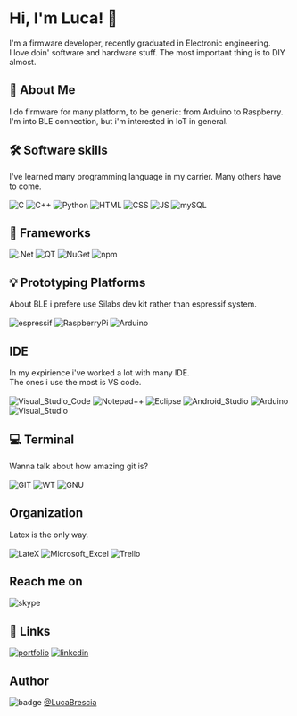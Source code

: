 


# Hi, I'm Luca! 👋

I'm a firmware developer, recently graduated in Electronic engineering. </br>
I love doin' software and hardware stuff. The most important thing is to DIY almost.

## 🚀 About Me
I do firmware for many platform, to be generic: from Arduino to Raspberry. </br>
I'm into BLE connection, but i'm interested in IoT in general.

## 🛠 Software skills
I've learned many programming language in my carrier. 
Many others have to come. </br></br>
![C](https://img.shields.io/badge/C-00599C?style=for-the-badge&logo=c&logoColor=white)
![C++](https://img.shields.io/badge/C%2B%2B-00599C?style=for-the-badge&logo=c%2B%2B&logoColor=white)
![Python](https://img.shields.io/badge/Python-FFD43B?style=for-the-badge&logo=python&logoColor=blue)
![HTML](https://img.shields.io/badge/HTML5-E34F26?style=for-the-badge&logo=html5&logoColor=white)
![CSS](https://img.shields.io/badge/CSS3-1572B6?style=for-the-badge&logo=css3&logoColor=white)
![JS](https://img.shields.io/badge/JavaScript-323330?style=for-the-badge&logo=javascript&logoColor=F7DF1E)
![mySQL](https://img.shields.io/badge/MySQL-005C84?style=for-the-badge&logo=mysql&logoColor=white)

## 🚀 Frameworks
![.Net](https://img.shields.io/badge/.NET-512BD4?style=for-the-badge&logo=dotnet&logoColor=white)
![QT](https://img.shields.io/badge/Qt-41CD52?style=for-the-badge&logo=qt&logoColor=white)
![NuGet](https://img.shields.io/badge/NuGet-004880?style=for-the-badge&logo=nuget&logoColor=white)
![npm](https://img.shields.io/badge/npm-CB3837?style=for-the-badge&logo=npm&logoColor=white)


## 💡 Prototyping Platforms
About BLE i prefere use Silabs dev kit rather than espressif system. </br></br>
![espressif](https://img.shields.io/badge/espressif-E7352C?style=for-the-badge&logo=espressif&logoColor=white)
![RaspberryPi](https://img.shields.io/badge/Raspberry%20Pi-A22846?style=for-the-badge&logo=Raspberry%20Pi&logoColor=white)
![Arduino](https://img.shields.io/badge/Arduino-00979D?style=for-the-badge&logo=Arduino&logoColor=white)


## IDE
In my expirience i've worked a lot with many IDE. </br>
The ones i use the most is VS code. </br></br>
![Visual_Studio_Code](https://img.shields.io/badge/Visual_Studio_Code-0078D4?style=for-the-badge&logo=visual%20studio%20code&logoColor=white)
![Notepad++](https://img.shields.io/badge/Notepad++-90E59A.svg?style=for-the-badge&logo=notepad%2B%2B&logoColor=black)
![Eclipse](https://img.shields.io/badge/Eclipse-2C2255?style=for-the-badge&logo=eclipse&logoColor=white)
![Android_Studio](https://img.shields.io/badge/Android_Studio-3DDC84?style=for-the-badge&logo=android-studio&logoColor=black)
![Arduino](https://img.shields.io/badge/Arduino_IDE-00979D?style=for-the-badge&logo=arduino&logoColor=white)
![Visual_Studio](https://img.shields.io/badge/Visual_Studio-5C2D91?style=for-the-badge&logo=visual%20studio&logoColor=white)


## 💻 Terminal 
Wanna talk about how amazing git is? </br></br>
![GIT](https://img.shields.io/badge/GIT-E44C30?style=for-the-badge&logo=git&logoColor=white)
![WT](https://img.shields.io/badge/windows%20terminal-4D4D4D?style=for-the-badge&logo=windows%20terminal&logoColor=white)
![GNU](https://img.shields.io/badge/GNU%20Bash-4EAA25?style=for-the-badge&logo=GNU%20Bash&logoColor=white)

## Organization
Latex is the only way. </br></br>
![LateX](https://img.shields.io/badge/LaTeX-47A141?style=for-the-badge&logo=LaTeX&logoColor=white)
![Microsoft_Excel](https://img.shields.io/badge/Microsoft_Excel-217346?style=for-the-badge&logo=microsoft-excel&logoColor=white)
![Trello](https://img.shields.io/badge/Trello-0052CC?style=for-the-badge&logo=trello&logoColor=white)


## Reach me on </br>
![skype](https://img.shields.io/badge/Skype-00AFF0?style=for-the-badge&logo=skype&logoColor=white)

## 🔗 Links
[![portfolio](https://img.shields.io/badge/my_portfolio-000?style=for-the-badge&logo=ko-fi&logoColor=white)](https://lucabrescia.dev/)
[![linkedin](https://img.shields.io/badge/linkedin-0A66C2?style=for-the-badge&logo=linkedin&logoColor=white)](https://www.linkedin.com/in/lucabrescia25/)


## Author
![badge](https://img.shields.io/badge/bsluca%40master-Deployment-blue)
[@LucaBrescia](https://github.com/LucaBrescia)
